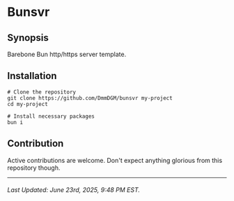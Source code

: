 # Bunsvr

## Synopsis

Barebone Bun http/https server template.

## Installation

```
# Clone the repository
git clone https://github.com/DmmDGM/bunsvr my-project
cd my-project

# Install necessary packages
bun i
```

## Contribution

Active contributions are welcome. Don't expect anything glorious from this repository though.

---

###### Last Updated: June 23rd, 2025, 9:48 PM EST.
